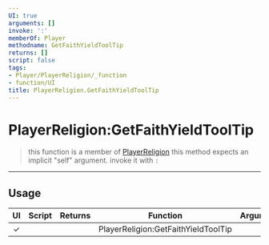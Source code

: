 ```yaml
---
UI: true
arguments: []
invoke: ':'
memberOf: Player
methodname: GetFaithYieldToolTip
returns: []
script: false
tags:
- Player/PlayerReligion/_function
- function/UI
title: PlayerReligion.GetFaithYieldToolTip
---
```

# PlayerReligion:GetFaithYieldToolTip
> this function is a member of [PlayerReligion](civ-6/lua/PlayerReligion.md)
> this method expects an implicit "self" argument. invoke it with `:`
-----
## Usage
|  UI | Script | Returns | Function | Arguments |
|:---:|:------:|-------:|:--------:|:---------|
|✓| ||PlayerReligion:GetFaithYieldToolTip||

